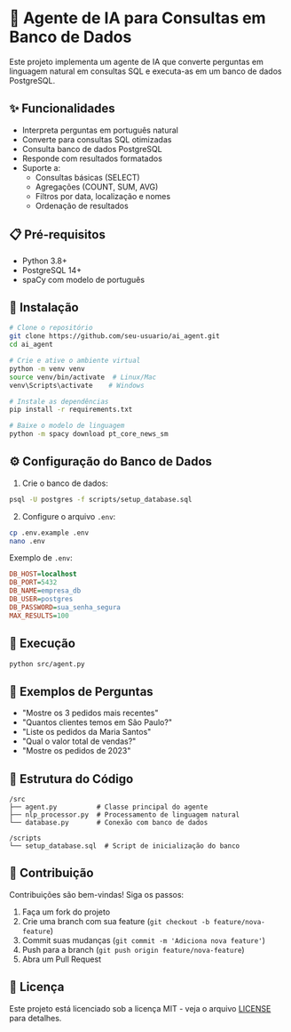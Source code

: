 # 🧠 Agente de IA para Consultas em Banco de Dados

Este projeto implementa um agente de IA que converte perguntas em linguagem natural em consultas SQL e executa-as em um banco de dados PostgreSQL.

## ✨ Funcionalidades

- Interpreta perguntas em português natural
- Converte para consultas SQL otimizadas
- Consulta banco de dados PostgreSQL
- Responde com resultados formatados
- Suporte a:
  - Consultas básicas (SELECT)
  - Agregações (COUNT, SUM, AVG)
  - Filtros por data, localização e nomes
  - Ordenação de resultados

## 📋 Pré-requisitos

- Python 3.8+
- PostgreSQL 14+
- spaCy com modelo de português

## 🚀 Instalação

```bash
# Clone o repositório
git clone https://github.com/seu-usuario/ai_agent.git
cd ai_agent

# Crie e ative o ambiente virtual
python -m venv venv
source venv/bin/activate  # Linux/Mac
venv\Scripts\activate    # Windows

# Instale as dependências
pip install -r requirements.txt

# Baixe o modelo de linguagem
python -m spacy download pt_core_news_sm
```

## ⚙️ Configuração do Banco de Dados

1. Crie o banco de dados:
```bash
psql -U postgres -f scripts/setup_database.sql
```

2. Configure o arquivo `.env`:
```bash
cp .env.example .env
nano .env
```

Exemplo de `.env`:
```ini
DB_HOST=localhost
DB_PORT=5432
DB_NAME=empresa_db
DB_USER=postgres
DB_PASSWORD=sua_senha_segura
MAX_RESULTS=100
```

## 🏃 Execução

```bash
python src/agent.py
```

## 💬 Exemplos de Perguntas

- "Mostre os 3 pedidos mais recentes"
- "Quantos clientes temos em São Paulo?"
- "Liste os pedidos da Maria Santos"
- "Qual o valor total de vendas?"
- "Mostre os pedidos de 2023"

## 🧩 Estrutura do Código

```
/src
├── agent.py          # Classe principal do agente
├── nlp_processor.py  # Processamento de linguagem natural
└── database.py       # Conexão com banco de dados

/scripts
└── setup_database.sql  # Script de inicialização do banco
```

## 🤝 Contribuição

Contribuições são bem-vindas! Siga os passos:

1. Faça um fork do projeto
2. Crie uma branch com sua feature (`git checkout -b feature/nova-feature`)
3. Commit suas mudanças (`git commit -m 'Adiciona nova feature'`)
4. Push para a branch (`git push origin feature/nova-feature`)
5. Abra um Pull Request

## 📄 Licença

Este projeto está licenciado sob a licença MIT - veja o arquivo [LICENSE](LICENSE) para detalhes.